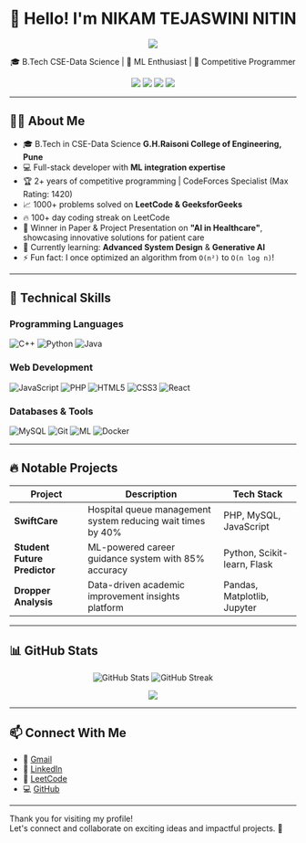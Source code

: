 <h1 align="center">👋 Hello! I'm NIKAM TEJASWINI NITIN</h1>

<p align="center">
  <img src="https://readme-typing-svg.herokuapp.com/?lines=Full-Stack+Developer;Machine+Learning+Enthusiast;Competitive+Programmer;Always+Learning+New+Things&center=true&width=500&height=50">
</p>

<p align="center">
  🎓 B.Tech CSE-Data Science | 🤖 ML Enthusiast | 🚀 Competitive Programmer
</p>

<p align="center">
  <a href="mailto:your-email@gmail.com"><img src="https://img.shields.io/badge/Gmail-D14836?style=flat&logo=gmail&logoColor=white"/></a>
  <a href="https://www.linkedin.com/in/tejswini-nikam-0033b5345/"><img src="https://img.shields.io/badge/LinkedIn-0077B5?style=flat&logo=linkedin&logoColor=white"/></a>
  <a href="https://leetcode.com/tejaswini-nikam/"><img src="https://img.shields.io/badge/LeetCode-FFA116?style=flat&logo=leetcode&logoColor=white"/></a>
  <a href="https://github.com/tejaswini-nikam"><img src="https://img.shields.io/badge/GitHub-181717?style=flat&logo=github&logoColor=white"/></a>
</p>

---

## 🧑‍💻 About Me

- 🎓 B.Tech in CSE-Data Science **G.H.Raisoni College of Engineering, Pune**
- 💻 Full-stack developer with **ML integration expertise**
- 🏆 2+ years of competitive programming | CodeForces Specialist (Max Rating: 1420)
- 📈 1000+ problems solved on **LeetCode & GeeksforGeeks**
- 🔥 100+ day coding streak on LeetCode
- 🏅 Winner in Paper & Project Presentation on **"AI in Healthcare"**, showcasing innovative solutions for patient care
- 🌱 Currently learning: **Advanced System Design** & **Generative AI**
- ⚡ Fun fact: I once optimized an algorithm from `O(n²)` to `O(n log n)`!

---

## 🚀 Technical Skills

### Programming Languages  
![C++](https://img.shields.io/badge/C++-00599C?style=flat&logo=c%2B%2B&logoColor=white)
![Python](https://img.shields.io/badge/Python-3776AB?style=flat&logo=python&logoColor=white)
![Java](https://img.shields.io/badge/Java-007396?style=flat&logo=java&logoColor=white)

### Web Development  
![JavaScript](https://img.shields.io/badge/JavaScript-F7DF1E?style=flat&logo=javascript&logoColor=black)
![PHP](https://img.shields.io/badge/PHP-777BB4?style=flat&logo=php&logoColor=white)
![HTML5](https://img.shields.io/badge/HTML5-E34F26?style=flat&logo=html5&logoColor=white)
![CSS3](https://img.shields.io/badge/CSS3-1572B6?style=flat&logo=css3&logoColor=white)
![React](https://img.shields.io/badge/React-61DAFB?style=flat&logo=react&logoColor=black)

### Databases & Tools  
![MySQL](https://img.shields.io/badge/MySQL-4479A1?style=flat&logo=mysql&logoColor=white)
![Git](https://img.shields.io/badge/Git-F05032?style=flat&logo=git&logoColor=white)
![ML](https://img.shields.io/badge/Machine%20Learning-FF6F00?style=flat)
![Docker](https://img.shields.io/badge/Docker-2496ED?style=flat&logo=docker&logoColor=white)

---

## 🔥 Notable Projects

| Project                  | Description                                                          | Tech Stack                        |
|--------------------------|----------------------------------------------------------------------|-----------------------------------|
| **SwiftCare**            | Hospital queue management system reducing wait times by 40%          | PHP, MySQL, JavaScript            |
| **Student Future Predictor** | ML-powered career guidance system with 85% accuracy               | Python, Scikit-learn, Flask       |
| **Dropper Analysis**     | Data-driven academic improvement insights platform                   | Pandas, Matplotlib, Jupyter       |

---

## 📊 GitHub Stats

<p align="center">
  <img src="https://github-readme-stats.vercel.app/api?username=tejaswini-nikam&show_icons=true&theme=radical" alt="GitHub Stats"/>
  <img src="https://streak-stats.demolab.com?user=tejaswini-nikam&theme=radical" alt="GitHub Streak"/>
</p>

<p align="center">
  <img src="https://komarev.com/ghpvc/?username=tejaswini-nikam&label=Profile+Views&color=blueviolet&style=flat"/>
</p>

---

## 📫 Connect With Me

- 📧 [Gmail](mailto:tejaswininikam19@gmail.com)
- 🔗 [LinkedIn](https://www.linkedin.com/in/tejswini-nikam-0033b5345/)
- 🧠 [LeetCode](https://leetcode.com/tejaswini-nikam/)
- 💻 [GitHub](https://github.com/tejaswini-nikam)

---

Thank you for visiting my profile!  
Let's connect and collaborate on exciting ideas and impactful projects. 🚀
